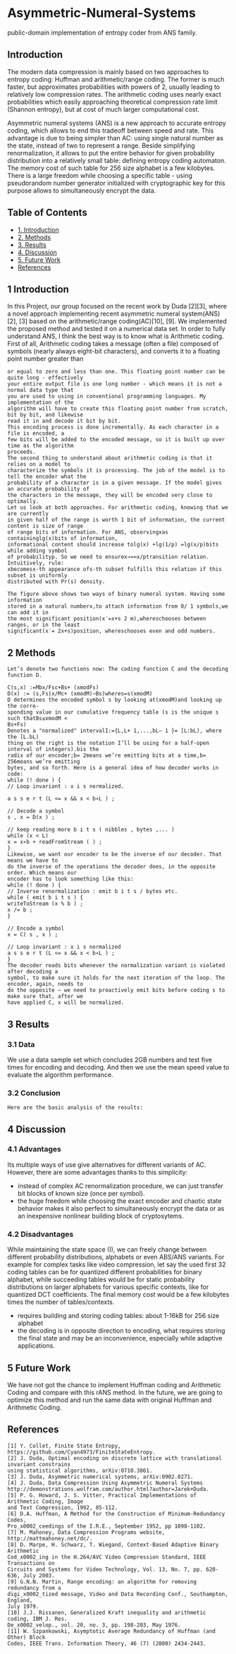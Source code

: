 # Asymmetric-Numeral-Systems

public-domain implementation of entropy coder from ANS family. 

## Introduction   

The modern data compression is mainly based on two approaches to entropy coding: Huffman and arithmetic/range coding. The former is much faster, but approximates probabilities with powers of 2, usually leading to relatively low compression rates. The arithmetic coding uses nearly exact probabilities which easily approaching theoretical compression rate limit (Shannon entropy), but at cost of much larger computational cost. 

Asymmetric numeral systems (ANS) is a new approach to accurate entropy coding, which allows to end this tradeoff between speed and rate. This advantage is due to being simpler than AC: using single natural number as the state, instead of two to represent a range. Beside simplifying renormalization, it allows to put the entire behavior for given probability distribution into a relatively small table: defining entropy coding automaton. The memory cost of such table for 256 size alphabet is a few kilobytes. There is a large freedom while choosing a specific table - using pseudorandom number generator initialized with cryptographic key for this purpose allows to simultaneously encrypt the data.  

## Table of Contents   

*  [1. Introduction](#Introduction)
*  [2. Methods](#Methods)
*  [3. Results](#Results)
*  [4. Discussion](#Discution)
*  [5. Future Work](#Future-Work)
*  [References](#References)




## 1 Introduction

In this Project, our group focused on the recent work by Duda [2][3], where a novel approach
implementing recent asymmetric numeral system(ANS) [2], [3] based on the arithmetic/range
coding(AC)[10], [9]. We implemented the proposed method and tested it on a numerical data
set.
In order to fully understand ANS, I think the best way is to know what is Arithmetic
coding. First of all, Arithmetic coding takes a message (often a file) composed of symbols
(nearly always eight-bit characters), and converts it to a floating point number greater than


```
or equal to zero and less than one. This floating point number can be quite long - effectively
your entire output file is one long number - which means it is not a normal data type that
you are used to using in conventional programming languages. My implementation of the
algorithm will have to create this floating point number from scratch, bit by bit, and likewise
read it in and decode it bit by bit.
This encoding process is done incrementally. As each character in a file is encoded, a
few bits will be added to the encoded message, so it is built up over time as the algorithm
proceeds.
The second thing to understand about arithmetic coding is that it relies on a model to
characterize the symbols it is processing. The job of the model is to tell the encoder what the
probability of a character is in a given message. If the model gives an accurate probability of
the characters in the message, they will be encoded very close to optimally.
Let us look at both approaches. For arithmetic coding, knowing that we are currently
in given half of the range is worth 1 bit of information, the current content is size of range
of range bits of information. For ANS, observingxas containinglg(x)bits of information,
informational content should increase tolg(x) +lg(1/p) =lg(x/p)bits while adding symbol
of probabilityp. So we need to ensurex→≈≈x/ptransition relation. Intuitively, rule:
xbecomesx-th appearance ofs-th subset fulfills this relation if this subset is uniformly
distributed with Pr(s) density.
```
```
The figure above shows two ways of binary numeral system. Having some information
stored in a natural numberx,to attach information from 0/ 1 symbols,we can add it in
the most significant position(x′=x+s 2 m),whereschooses between ranges, or in the least
significant(x′= 2x+s)position, whereschooses even and odd numbers.
```

## 2 Methods

```
Let’s denote two functions now: The coding function C and the decoding function D.
```
```
C(s,x) :=Mbx/Fsc+Bs+ (xmodFs)
D(x) := (s,Fs|x/Mc+ (xmodM)−Bs)wheres=s(xmodM)
D determines the encoded symbol s by looking at(xmodM)and looking up the corre-
sponding value in our cumulative frequency table (s is the unique s such thatBs≤xmodM <
Bs+Fs)
Denotes a "normalized" intervalI:={L,L+ 1,...,bL− 1 }= [L:bL), where the [L.bL)
thing on the right is the notation I’ll be using for a half-open interval of integers).bis the
radix of our encoder;b= 2means we’re emitting bits at a time,b= 256means we’re emitting
bytes, and so forth. Here is a general idea of how decoder works in code:
while (! done ) {
// Loop invariant : x i s normalized.
```

```
a s s e r t (L <= x && x < b∗L ) ;
```
```
// Decode a symbol
s , x = D(x ) ;
```
```
// keep reading more b i t s ( nibbles , bytes ,... )
while (x < L)
x = x∗b + readFromStream ( ) ;
}
Likewise, we want our encoder to be the inverse of our decoder. That means we have to
do the inverse of the operations the decoder does, in the opposite order. Which means our
encoder has to look something like this:
while (! done ) {
// Inverse renormalization : emit b i t s / bytes etc.
while ( emit b i t s ) {
writeToStream (x % b ) ;
x /= b ;
}
```
```
// Encode a symbol
x = C( s , x ) ;
```
```
// Loop invariant : x i s normalized
a s s e r t (L <= x && x < b∗L ) ;
}
The decoder reads bits whenever the normalization variant is violated after decoding a
symbol, to make sure it holds for the next iteration of the loop. The encoder, again, needs to
do the opposite – we need to proactively emit bits before coding s to make sure that, after we
have applied C, x will be normalized.
```
## 3 Results

### 3.1 Data

We use a data sample set which concludes 2GB numbers and test five times for encoding and
decoding. And then we use the mean speed value to evaluate the algorithm performance.


### 3.2 Conclusion

```
Here are the basic analysis of the results:
```
## 4 Discussion

### 4.1 Advantages

Its multiple ways of use give alternatives for different variants of AC. However, there are some
advantages thanks to this simplicity:

- instead of complex AC renormalization procedure, we can just transfer bit blocks of
known size (once per symbol).
- the huge freedom while choosing the exact encoder and chaotic state behavior makes it
also perfect to simultaneously encrypt the data or as an inexpensive nonlinear building
block of cryptosytems.


### 4.2 Disadvantages

While maintaining the state space (I), we can freely change between different probability
distributions, alphabets or even ABS/ANS variants. For example for complex tasks like video
compression, let say the used first 32 coding tables can be for quantized different probabilities
for binary alphabet, while succeeding tables would be for static probability distributions on
larger alphabets for various specific contexts, like for quantized DCT coefficients. The final
memory cost would be a few kilobytes times the number of tables/contexts.

- requires building and storing coding tables: about 1-16kB for 256 size alphabet
- the decoding is in opposite direction to encoding, what requires storing the final state
and may be an inconvenience, especially while adaptive applications.

## 5 Future Work

We have not got the chance to implement Huffman coding and Arithmetic Coding and compare
with this rANS method. In the future, we are going to optimize this method and run the
same data with original Huffman and Arithmetic Coding.


## References

```
[1] Y. Collet, Finite State Entropy, https://github.com/Cyan4973/FiniteStateEntropy.
[2] J. Duda, Optimal encoding on discrete lattice with translational invariant constrains
using statistical algorithms, arXiv:0710.3861.
[3] J. Duda, Asymmetric numerical systems, arXiv:0902.0271.
[4] J. Duda, Data Compression Using Asymmetric Numeral Systems
http://demonstrations.wolfram.com/author.html?author=Jarek+Duda.
[5] P. G. Howard, J. S. Vitter, Practical Implementations of Arithmetic Coding, Image
and Text Compression, 1992, 85-112.
[6] D.A. Huffman, A Method for the Construction of Minimum-Redundancy Codes,
Pro_x0002_ceedings of the I.R.E., September 1952, pp 1098-1102.
[7] M. Mahoney, Data Compression Programs website, http://mattmahoney.net/dc/.
[8] D. Marpe, H. Schwarz, T. Wiegand, Context-Based Adaptive Binary Arithmetic
Cod_x0002_ing in the H.264/AVC Video Compression Standard, IEEE Transactions on
Circuits and Systems for Video Technology, Vol. 13, No. 7, pp. 620-636, July 2003.
[9] G.N.N. Martin, Range encoding: an algorithm for removing redundancy from a
digi_x0002_tized message, Video and Data Recording Conf., Southampton, England,
July 1979.
[10] J.J. Rissanen, Generalized Kraft inequality and arithmetic coding, IBM J. Res.
De_x0002_velop., vol. 20, no. 3, pp. 198-203, May 1976.
[11] W. Szpankowski, Asymptotic Average Redundancy of Huffman (and Other) Block
Codes, IEEE Trans. Information Theory, 46 (7) (2000) 2434-2443.
```





